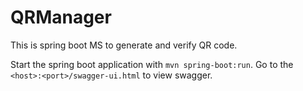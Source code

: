 # QRManager
This is spring boot MS to generate and verify QR code.

Start the spring boot application with `mvn spring-boot:run`.
Go to the `<host>:<port>/swagger-ui.html` to view swagger.

